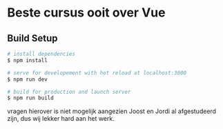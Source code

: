 # Beste cursus ooit over Vue

## Build Setup

```bash
# install dependencies
$ npm install

# serve for developement with hot reload at localhost:3000
$ npm run dev

# build for production and launch server
$ npm run build
```

vragen hierover is niet mogelijk aangezien Joost en Jordi al afgestudeerd zijn, dus wij lekker hard aan het werk.